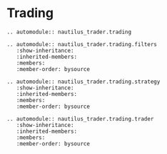 # Trading

```{eval-rst}
.. automodule:: nautilus_trader.trading
```

```{eval-rst}
.. automodule:: nautilus_trader.trading.filters
   :show-inheritance:
   :inherited-members:
   :members:
   :member-order: bysource
```

```{eval-rst}
.. automodule:: nautilus_trader.trading.strategy
   :show-inheritance:
   :inherited-members:
   :members:
   :member-order: bysource
```

```{eval-rst}
.. automodule:: nautilus_trader.trading.trader
   :show-inheritance:
   :inherited-members:
   :members:
   :member-order: bysource
```
